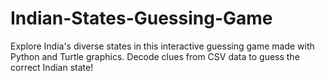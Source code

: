 # Indian-States-Guessing-Game
Explore India's diverse states in this interactive guessing game made with Python and Turtle graphics. Decode clues from CSV data to guess the correct Indian state!
